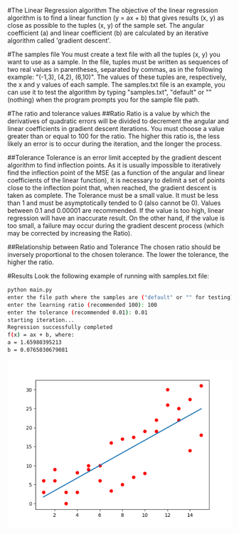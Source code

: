 #The Linear Regression algorithm
The objective of the linear regression algorithm is to find a linear function (y = ax + b) that gives results (x, y) as close as possible to the tuples (x, y) of the sample set. The angular coefficient (a) and linear coefficient (b) are calculated by an iterative algorithm called 'gradient descent'.

#The samples file
You must create a text file with all the tuples (x, y) you want to use as a sample. In the file, tuples must be written as sequences of two real values ​​in parentheses, separated by commas, as in the following example: "(-1,3), (4,2), (6,10)". The values ​​of these tuples are, respectively, the x and y values ​​of each sample.
The samples.txt file is an example, you can use it to test the algorithm by typing "samples.txt", "default" or "" (nothing) when the program prompts you for the sample file path.

#The ratio and tolerance values
##Ratio
Ratio is a value by which the derivatives of quadratic errors will be divided to decrement the angular and linear coefficients in gradient descent iterations. You must choose a value greater than or equal to 100 for the ratio. The higher this ratio is, the less likely an error is to occur during the iteration, and the longer the process.

##Tolerance
Tolerance is an error limit accepted by the gradient descent algorithm to find inflection points. As it is usually impossible to iteratively find the inflection point of the MSE (as a function of the angular and linear coefficients of the linear function), it is necessary to delimit a set of points close to the inflection point that, when reached, the gradient descent is taken as complete.
The Tolerance must be a small value. It must be less than 1 and must be asymptotically tended to 0 (also cannot be 0). Values ​​between 0.1 and 0.00001 are recommended.
If the value is too high, linear regression will have an inaccurate result. On the other hand, if the value is too small, a failure may occur during the gradient descent process (which may be corrected by increasing the Ratio).

##Relationship between Ratio and Tolerance
The chosen ratio should be inversely proportional to the chosen tolerance. The lower the tolerance, the higher the ratio.

#Results
Look the following example of running with samples.txt file:

```sh
python main.py
enter the file path where the samples are ("default" or "" for testing): samples.txt
enter the learning ratio (recommended 100): 100
enter the tolerance (recommended 0.01): 0.01
starting iteration...
Regression successfully completed
f(x) = ax + b, where:
a = 1.65980395213
b = 0.0765030679081
```

<img src="example.png" >